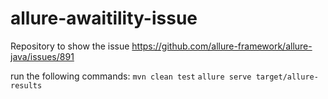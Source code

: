 # allure-awaitility-issue
Repository to show the issue https://github.com/allure-framework/allure-java/issues/891


run the following commands:
`mvn clean test`
`allure serve target/allure-results`
